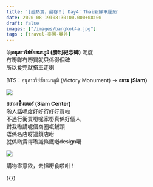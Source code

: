 ```yaml
---
title: '[趁熱食，曼谷！] Day4：Thai新鮮車厘茄'
date: 2020-08-19T08:30:00.000+08:00
draft: false
images: ["/images/bangkok4a.jpg"]
tags : [travel-泰國-曼谷]
---
```


响**อนุสาวรีย์ชัยสมรภูมิ (勝利紀念碑)** 呢度  
冇嘢睇冇嘢買就只係得個碑  
所以食完就搭車走喇  
   
BTS：อนุสาวรีย์ชัยสมรภูมิ (Victory Monument) → **สยาม (Siam)**     
  
![](/images/bangkok4c.jpg)

**สยามเซ็นเตอร์ (Siam Center)**  
啲人話呢度好好行好好買啦  
不過行街買嘢呢家嘢真係好個人  
對我嚟講呢個商圈嘅舖頭  
唔係名店呀連鎖店咁  
就係啲貴得嚟識條鐵嘅design嘢  

![](/images/bangkok4c1.jpg)

購物零意欲，去搵嘢食啦咁！  


{{<bangkok>}}
